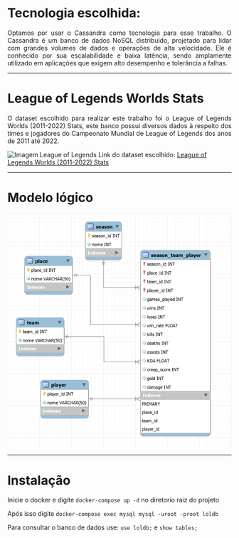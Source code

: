 <h1> Tecnologia escolhida: </h1>
<div style="text-align: justify;">
<p>Optamos por usar o Cassandra como tecnologia para esse trabalho. O Cassandra é um banco de dados NoSQL distribuído, projetado para lidar com grandes volumes de dados e operações de alta velocidade. Ele é conhecido por sua escalabilidade e baixa latência, sendo amplamente utilizado em aplicações que exigem alto desempenho e tolerância a falhas.</p>
</div>
<hr>

<h1> League of Legends Worlds Stats </h1>
<div style="text-align: justify;">
<p> O dataset escolhido para realizar este trabalho foi o League of Legends Worlds (2011-2022) Stats, este banco possui diversos dados à respeito dos times e jogadores do Campeonato Mundial de League of Legends dos anos de 2011 até 2022.</p>
</div>

![Imagem League of Legends](https://github.com/paulohenriquenc/grupopprt/assets/83928123/f41c6c15-ac12-46c8-80dc-e1abd8d8d4df)
Link do dataset escolhido: [League of Legends Worlds (2011-2022) Stats](https://www.kaggle.com/datasets/pedrocsar/league-of-legends-worlds-20112022-stats)

<hr>

<h1> Modelo lógico </h1>

![Imagem League of Legends](https://raw.githubusercontent.com/paulohenriquenc/grupopprt/main/current_conceptual_model/Model.png)

<hr>

<h1> Instalação </h1>
<div style="text-align: justify;">
<p>Inicie o docker e digite <code>docker-compose up -d</code> no diretorio raiz do projeto</p>

<p>Após isso digite <code>docker-compose exec mysql mysql -uroot -proot loldb</code> </p>

<p>Para consultar o banco de dados use: <code>use loldb;</code> e <code>show tables;</code> </p>
</div>
